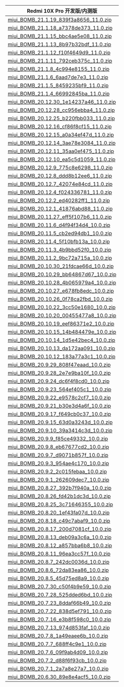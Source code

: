 | Redmi 10X Pro  开发版/内测版    |
| ---- |
| [miui_BOMB_21.1.19_839f3a8656_11.0.zip](https://hugeota.d.miui.com/21.1.19/miui_BOMB_21.1.19_839f3a8656_11.0.zip)    |
| [miui_BOMB_21.1.18_a7378de373_11.0.zip](https://hugeota.d.miui.com/21.1.18/miui_BOMB_21.1.18_a7378de373_11.0.zip)    |
| [miui_BOMB_21.1.15_bbc4ae5e08_11.0.zip](https://hugeota.d.miui.com/21.1.15/miui_BOMB_21.1.15_bbc4ae5e08_11.0.zip)    |
| [miui_BOMB_21.1.13_8b97b32bdf_11.0.zip](https://hugeota.d.miui.com/21.1.13/miui_BOMB_21.1.13_8b97b32bdf_11.0.zip)    |
| [miui_BOMB_21.1.12_f10f4649d9_11.0.zip](https://hugeota.d.miui.com/21.1.12/miui_BOMB_21.1.12_f10f4649d9_11.0.zip)    |
| [miui_BOMB_21.1.11_792ceb375c_11.0.zip](https://hugeota.d.miui.com/21.1.11/miui_BOMB_21.1.11_792ceb375c_11.0.zip)    |
| [miui_BOMB_21.1.8_4c994e8155_11.0.zip](https://hugeota.d.miui.com/21.1.8/miui_BOMB_21.1.8_4c994e8155_11.0.zip)    |
| [miui_BOMB_21.1.6_6aad7de7e3_11.0.zip](https://hugeota.d.miui.com/21.1.6/miui_BOMB_21.1.6_6aad7de7e3_11.0.zip)    |
| [miui_BOMB_21.1.5_8459235bf9_11.0.zip](https://hugeota.d.miui.com/21.1.5/miui_BOMB_21.1.5_8459235bf9_11.0.zip)    |
| [miui_BOMB_21.1.4_66992845ba_11.0.zip](https://hugeota.d.miui.com/21.1.4/miui_BOMB_21.1.4_66992845ba_11.0.zip)    |
| [miui_BOMB_20.12.30_1e14237a46_11.0.zip](https://hugeota.d.miui.com/20.12.30/miui_BOMB_20.12.30_1e14237a46_11.0.zip)    |
| [miui_BOMB_20.12.28_cc956ebba4_11.0.zip](https://hugeota.d.miui.com/20.12.28/miui_BOMB_20.12.28_cc956ebba4_11.0.zip)    |
| [miui_BOMB_20.12.25_b220fbb033_11.0.zip](https://hugeota.d.miui.com/20.12.25/miui_BOMB_20.12.25_b220fbb033_11.0.zip)    |
| [miui_BOMB_20.12.16_cf86f8cf15_11.0.zip](https://hugeota.d.miui.com/20.12.16/miui_BOMB_20.12.16_cf86f8cf15_11.0.zip)    |
| [miui_BOMB_20.12.15_a0a34ef47d_11.0.zip](https://hugeota.d.miui.com/20.12.15/miui_BOMB_20.12.15_a0a34ef47d_11.0.zip)    |
| [miui_BOMB_20.12.14_3ae78e3084_11.0.zip](https://hugeota.d.miui.com/20.12.14/miui_BOMB_20.12.14_3ae78e3084_11.0.zip)    |
| [miui_BOMB_20.12.11_35aa0ef475_11.0.zip](https://hugeota.d.miui.com/20.12.11/miui_BOMB_20.12.11_35aa0ef475_11.0.zip)    |
| [miui_BOMB_20.12.10_ea5c5d1059_11.0.zip](https://hugeota.d.miui.com/20.12.10/miui_BOMB_20.12.10_ea5c5d1059_11.0.zip)    |
| [miui_BOMB_20.12.9_775c8e6298_11.0.zip](https://hugeota.d.miui.com/20.12.9/miui_BOMB_20.12.9_775c8e6298_11.0.zip)    |
| [miui_BOMB_20.12.8_ddd8b12ee6_11.0.zip](https://hugeota.d.miui.com/20.12.8/miui_BOMB_20.12.8_ddd8b12ee6_11.0.zip)    |
| [miui_BOMB_20.12.7_42074e84cd_11.0.zip](https://hugeota.d.miui.com/20.12.7/miui_BOMB_20.12.7_42074e84cd_11.0.zip)    |
| [miui_BOMB_20.12.4_f024336781_11.0.zip](https://hugeota.d.miui.com/20.12.4/miui_BOMB_20.12.4_f024336781_11.0.zip)    |
| [miui_BOMB_20.12.2_ed40282ff1_11.0.zip](https://hugeota.d.miui.com/20.12.2/miui_BOMB_20.12.2_ed40282ff1_11.0.zip)    |
| [miui_BOMB_20.12.1_41876abd88_11.0.zip](https://hugeota.d.miui.com/20.12.1/miui_BOMB_20.12.1_41876abd88_11.0.zip)    |
| [miui_BOMB_20.11.27_eff5f107b6_11.0.zip](https://hugeota.d.miui.com/20.11.27/miui_BOMB_20.11.27_eff5f107b6_11.0.zip)    |
| [miui_BOMB_20.11.6_d4f94f34d4_10.0.zip](https://hugeota.d.miui.com/20.11.6/miui_BOMB_20.11.6_d4f94f34d4_10.0.zip)    |
| [miui_BOMB_20.11.5_cb2ed94db1_10.0.zip](https://hugeota.d.miui.com/20.11.5/miui_BOMB_20.11.5_cb2ed94db1_10.0.zip)    |
| [miui_BOMB_20.11.4_5f10bfb13a_10.0.zip](https://hugeota.d.miui.com/20.11.4/miui_BOMB_20.11.4_5f10bfb13a_10.0.zip)    |
| [miui_BOMB_20.11.3_4b9bbd52f0_10.0.zip](https://hugeota.d.miui.com/20.11.3/miui_BOMB_20.11.3_4b9bbd52f0_10.0.zip)    |
| [miui_BOMB_20.11.2_9bc72a715a_10.0.zip](https://hugeota.d.miui.com/20.11.2/miui_BOMB_20.11.2_9bc72a715a_10.0.zip)    |
| [miui_BOMB_20.10.30_21fdcae66d_10.0.zip](https://hugeota.d.miui.com/20.10.30/miui_BOMB_20.10.30_21fdcae66d_10.0.zip)    |
| [miui_BOMB_20.10.29_bb64867d67_10.0.zip](https://hugeota.d.miui.com/20.10.29/miui_BOMB_20.10.29_bb64867d67_10.0.zip)    |
| [miui_BOMB_20.10.28_4b065979a4_10.0.zip](https://hugeota.d.miui.com/20.10.28/miui_BOMB_20.10.28_4b065979a4_10.0.zip)    |
| [miui_BOMB_20.10.27_e678fb8edc_10.0.zip](https://hugeota.d.miui.com/20.10.27/miui_BOMB_20.10.27_e678fb8edc_10.0.zip)    |
| [miui_BOMB_20.10.26_0f78ca2fbd_10.0.zip](https://hugeota.d.miui.com/20.10.26/miui_BOMB_20.10.26_0f78ca2fbd_10.0.zip)    |
| [miui_BOMB_20.10.22_3cc50e1680_10.0.zip](https://hugeota.d.miui.com/20.10.22/miui_BOMB_20.10.22_3cc50e1680_10.0.zip)    |
| [miui_BOMB_20.10.20_00455477a8_10.0.zip](https://hugeota.d.miui.com/20.10.20/miui_BOMB_20.10.20_00455477a8_10.0.zip)    |
| [miui_BOMB_20.10.19_eef86371e2_10.0.zip](https://hugeota.d.miui.com/20.10.19/miui_BOMB_20.10.19_eef86371e2_10.0.zip)    |
| [miui_BOMB_20.10.15_14b484479e_10.0.zip](https://hugeota.d.miui.com/20.10.15/miui_BOMB_20.10.15_14b484479e_10.0.zip)    |
| [miui_BOMB_20.10.14_1d5e42bec4_10.0.zip](https://hugeota.d.miui.com/20.10.14/miui_BOMB_20.10.14_1d5e42bec4_10.0.zip)    |
| [miui_BOMB_20.10.13_da172aa091_10.0.zip](https://hugeota.d.miui.com/20.10.13/miui_BOMB_20.10.13_da172aa091_10.0.zip)    |
| [miui_BOMB_20.10.12_183a77a3c1_10.0.zip](https://hugeota.d.miui.com/20.10.12/miui_BOMB_20.10.12_183a77a3c1_10.0.zip)    |
| [miui_BOMB_20.9.29_808f47eaad_10.0.zip](https://hugeota.d.miui.com/20.9.29/miui_BOMB_20.9.29_808f47eaad_10.0.zip)    |
| [miui_BOMB_20.9.28_2e7e9ba10f_10.0.zip](https://hugeota.d.miui.com/20.9.28/miui_BOMB_20.9.28_2e7e9ba10f_10.0.zip)    |
| [miui_BOMB_20.9.24_dc6f4f8cd0_10.0.zip](https://hugeota.d.miui.com/20.9.24/miui_BOMB_20.9.24_dc6f4f8cd0_10.0.zip)    |
| [miui_BOMB_20.9.23_564ef405c1_10.0.zip](https://hugeota.d.miui.com/20.9.23/miui_BOMB_20.9.23_564ef405c1_10.0.zip)    |
| [miui_BOMB_20.9.22_e9578c2cf7_10.0.zip](https://hugeota.d.miui.com/20.9.22/miui_BOMB_20.9.22_e9578c2cf7_10.0.zip)    |
| [miui_BOMB_20.9.21_b30e3d4a6f_10.0.zip](https://hugeota.d.miui.com/20.9.21/miui_BOMB_20.9.21_b30e3d4a6f_10.0.zip)    |
| [miui_BOMB_20.9.17_f649cb0c37_10.0.zip](https://hugeota.d.miui.com/20.9.17/miui_BOMB_20.9.17_f649cb0c37_10.0.zip)    |
| [miui_BOMB_20.9.15_63d0a3243d_10.0.zip](https://hugeota.d.miui.com/20.9.15/miui_BOMB_20.9.15_63d0a3243d_10.0.zip)    |
| [miui_BOMB_20.9.10_39a3414c3d_10.0.zip](https://hugeota.d.miui.com/20.9.10/miui_BOMB_20.9.10_39a3414c3d_10.0.zip)    |
| [miui_BOMB_20.9.9_f85ce49332_10.0.zip](https://hugeota.d.miui.com/20.9.9/miui_BOMB_20.9.9_f85ce49332_10.0.zip)    |
| [miui_BOMB_20.9.8_eb67677cd2_10.0.zip](https://hugeota.d.miui.com/20.9.8/miui_BOMB_20.9.8_eb67677cd2_10.0.zip)    |
| [miui_BOMB_20.9.7_d9071b857f_10.0.zip](https://hugeota.d.miui.com/20.9.7/miui_BOMB_20.9.7_d9071b857f_10.0.zip)    |
| [miui_BOMB_20.9.3_954ae4c170_10.0.zip](https://hugeota.d.miui.com/20.9.3/miui_BOMB_20.9.3_954ae4c170_10.0.zip)    |
| [miui_BOMB_20.9.2_2c015febaa_10.0.zip](https://hugeota.d.miui.com/20.9.2/miui_BOMB_20.9.2_2c015febaa_10.0.zip)    |
| [miui_BOMB_20.9.1_262609dec7_10.0.zip](https://hugeota.d.miui.com/20.9.1/miui_BOMB_20.9.1_262609dec7_10.0.zip)    |
| [miui_BOMB_20.8.27_392b7f940a_10.0.zip](https://hugeota.d.miui.com/20.8.27/miui_BOMB_20.8.27_392b7f940a_10.0.zip)    |
| [miui_BOMB_20.8.26_fd42b1dc3d_10.0.zip](https://hugeota.d.miui.com/20.8.26/miui_BOMB_20.8.26_fd42b1dc3d_10.0.zip)    |
| [miui_BOMB_20.8.25_3c71646355_10.0.zip](https://hugeota.d.miui.com/20.8.25/miui_BOMB_20.8.25_3c71646355_10.0.zip)    |
| [miui_BOMB_20.8.20_1ef43fa07d_10.0.zip](https://hugeota.d.miui.com/20.8.20/miui_BOMB_20.8.20_1ef43fa07d_10.0.zip)    |
| [miui_BOMB_20.8.18_c49c7abaf9_10.0.zip](https://hugeota.d.miui.com/20.8.18/miui_BOMB_20.8.18_c49c7abaf9_10.0.zip)    |
| [miui_BOMB_20.8.17_200d7081cf_10.0.zip](https://hugeota.d.miui.com/20.8.17/miui_BOMB_20.8.17_200d7081cf_10.0.zip)    |
| [miui_BOMB_20.8.13_deb09a3c6a_10.0.zip](https://hugeota.d.miui.com/20.8.13/miui_BOMB_20.8.13_deb09a3c6a_10.0.zip)    |
| [miui_BOMB_20.8.12_a857bba6b8_10.0.zip](https://hugeota.d.miui.com/20.8.12/miui_BOMB_20.8.12_a857bba6b8_10.0.zip)    |
| [miui_BOMB_20.8.11_96ea3cc57f_10.0.zip](https://hugeota.d.miui.com/20.8.11/miui_BOMB_20.8.11_96ea3cc57f_10.0.zip)    |
| [miui_BOMB_20.8.7_242dc0036d_10.0.zip](https://hugeota.d.miui.com/20.8.7/miui_BOMB_20.8.7_242dc0036d_10.0.zip)    |
| [miui_BOMB_20.8.6_72da83ea86_10.0.zip](https://hugeota.d.miui.com/20.8.6/miui_BOMB_20.8.6_72da83ea86_10.0.zip)    |
| [miui_BOMB_20.8.5_45d75ed8a9_10.0.zip](https://hugeota.d.miui.com/20.8.5/miui_BOMB_20.8.5_45d75ed8a9_10.0.zip)    |
| [miui_BOMB_20.7.30_c50f4b9e59_10.0.zip](https://hugeota.d.miui.com/20.7.30/miui_BOMB_20.7.30_c50f4b9e59_10.0.zip)    |
| [miui_BOMB_20.7.28_525dded6bd_10.0.zip](https://hugeota.d.miui.com/20.7.28/miui_BOMB_20.7.28_525dded6bd_10.0.zip)    |
| [miui_BOMB_20.7.23_8ddaf66b49_10.0.zip](https://hugeota.d.miui.com/20.7.23/miui_BOMB_20.7.23_8ddaf66b49_10.0.zip)    |
| [miui_BOMB_20.7.22_838d5ef791_10.0.zip](https://hugeota.d.miui.com/20.7.22/miui_BOMB_20.7.22_838d5ef791_10.0.zip)    |
| [miui_BOMB_20.7.16_e3b8f598c0_10.0.zip](https://hugeota.d.miui.com/20.7.16/miui_BOMB_20.7.16_e3b8f598c0_10.0.zip)    |
| [miui_BOMB_20.7.13_974d853faf_10.0.zip](https://hugeota.d.miui.com/20.7.13/miui_BOMB_20.7.13_974d853faf_10.0.zip)    |
| [miui_BOMB_20.7.8_1a49eaee6b_10.0.zip](https://hugeota.d.miui.com/20.7.8/miui_BOMB_20.7.8_1a49eaee6b_10.0.zip)    |
| [miui_BOMB_20.7.7_688ff4c9e1_10.0.zip](https://hugeota.d.miui.com/20.7.7/miui_BOMB_20.7.7_688ff4c9e1_10.0.zip)    |
| [miui_BOMB_20.7.6_09f9ab4d09_10.0.zip](https://hugeota.d.miui.com/20.7.6/miui_BOMB_20.7.6_09f9ab4d09_10.0.zip)    |
| [miui_BOMB_20.7.2_d88f6f93cb_10.0.zip](https://hugeota.d.miui.com/20.7.2/miui_BOMB_20.7.2_d88f6f93cb_10.0.zip)    |
| [miui_BOMB_20.7.1_2a7a8e27a7_10.0.zip](https://hugeota.d.miui.com/20.7.1/miui_BOMB_20.7.1_2a7a8e27a7_10.0.zip)    |
| [miui_BOMB_20.6.30_89e8e4acf5_10.0.zip](https://hugeota.d.miui.com/20.6.30/miui_BOMB_20.6.30_89e8e4acf5_10.0.zip)    |

